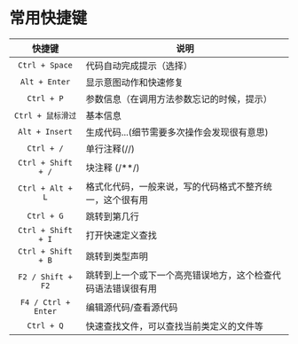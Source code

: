 # 常用快捷键

| 快捷键 | 说明 |
| :---: | --- |
|`Ctrl + Space`| 代码自动完成提示（选择）
| `Alt + Enter`| 显示意图动作和快速修复
|`Ctrl + P`|参数信息（在调用方法参数忘记的时候，提示）
|`Ctrl + 鼠标滑过`| 基本信息
|`Alt + Insert`| 生成代码...(细节需要多次操作会发现很有意思)
|`Ctrl + /`|单行注释(//)
|`Ctrl + Shift + /`|块注释 (/**/)
|`Ctrl + Alt + L`| 格式化代码，一般来说，写的代码格式不整齐统一，这个很有用
|`Ctrl + G`|跳转到第几行
|`Ctrl + Shift + I`|打开快速定义查找
|`Ctrl + Shift + B`|跳转到类型声明
|`F2 / Shift + F2`|跳转到上一个或下一个高亮错误地方，这个检查代码语法错误很有用
|`F4 / Ctrl + Enter`| 编辑源代码/查看源代码
| `Ctrl + Q`| 快速查找文件，可以查找当前类定义的文件等